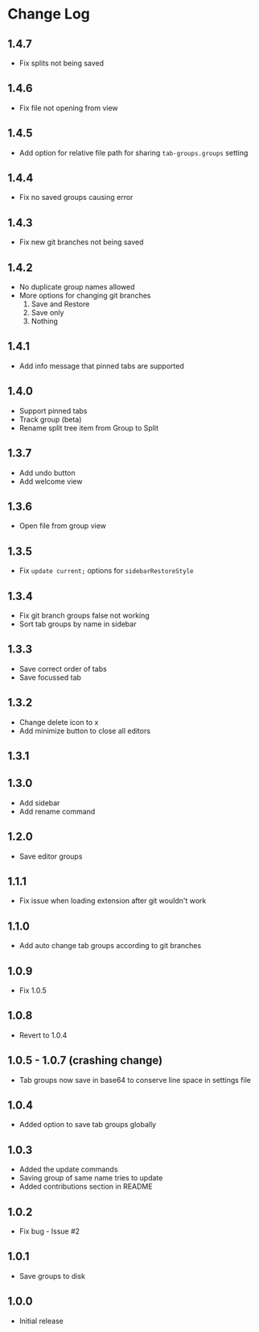 # Change Log

## 1.4.7

- Fix splits not being saved

## 1.4.6

- Fix file not opening from view

## 1.4.5

- Add option for relative file path for sharing `tab-groups.groups` setting

## 1.4.4

- Fix no saved groups causing error

## 1.4.3

- Fix new git branches not being saved

## 1.4.2

- No duplicate group names allowed
- More options for changing git branches
    1. Save and Restore
    1. Save only
    1. Nothing

## 1.4.1

- Add info message that pinned tabs are supported

## 1.4.0

- Support pinned tabs
- Track group (beta)
- Rename split tree item from Group to Split

## 1.3.7

- Add undo button
- Add welcome view

## 1.3.6

- Open file from group view

## 1.3.5

- Fix `update current;` options for `sidebarRestoreStyle`

## 1.3.4

- Fix git branch groups false not working
- Sort tab groups by name in sidebar

## 1.3.3

- Save correct order of tabs
- Save focussed tab

## 1.3.2

- Change delete icon to x
- Add minimize button to close all editors

## 1.3.1

## 1.3.0

- Add sidebar
- Add rename command

## 1.2.0

- Save editor groups

## 1.1.1

- Fix issue when loading extension after git wouldn't work

## 1.1.0

- Add auto change tab groups according to git branches

## 1.0.9

- Fix 1.0.5

## 1.0.8

- Revert to 1.0.4

## 1.0.5 - 1.0.7 (crashing change)

- Tab groups now save in base64 to conserve line space in settings file

## 1.0.4

- Added option to save tab groups globally

## 1.0.3

- Added the update commands
- Saving group of same name tries to update
- Added contributions section in README

## 1.0.2

- Fix bug - Issue #2

## 1.0.1

- Save groups to disk

## 1.0.0

- Initial release
